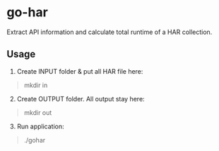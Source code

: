 # go-har

Extract API information and calculate total runtime of a HAR collection.

## Usage

1. Create INPUT folder & put all HAR file here:

> mkdir in

2. Create OUTPUT folder. All output stay here:

> mkdir out

3. Run application:

> ./gohar
